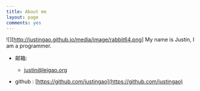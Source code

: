 ```yaml
---
title: About me
layout: page
comments: yes
---
```

  
![][http://justingao.github.io/media/image/rabbit64.png]
My name is Justin, I am a programmer.

- 邮箱:  
  + justin@leigao.org

- github : [https://github.com/justingao](https://github.com/justingao)  

